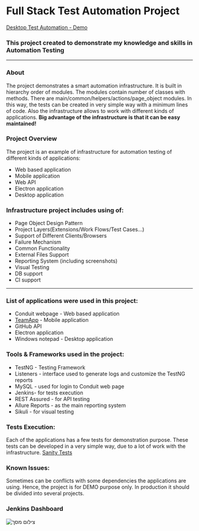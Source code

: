# Full Stack Test Automation Project
[Desktop Test Automation - Demo](https://drive.google.com/file/d/14KxQOjtzgniBOTD53Q9iJqreHTfcp1gc/view?usp=sharing)

### This project created to demonstrate my knowledge and skills in Automation Testing
***
### About
The project demonstrates a smart automation infrastructure. It is built in hierarchy order of modules. The modules contain number of classes with methods. There are main/common/helpers/actions/page_object modules. In this way, the tests can be created in very simple way with a minimum lines of code. Also the infrastructure allows to work with different kinds of applications. **Big advantage of the infrastructure is that it can be easy maintained!**

### Project Overview
The project is an example of infrastructure for automation testing of different kinds of applications:

* Web based application
* Mobile application
* Web API
* Electron application
* Desktop application

### Infrastructure project includes using of:

* Page Object Design Pattern
* Project Layers(Extensions/Work Flows/Test Cases...)
* Support of Different Clients/Browsers
* Failure Mechanism
* Common Functionality
* External Files Support
* Reporting System (including screenshots)
* Visual Testing
* DB support
* CI support
***
### List of applications were used in this project:

* Conduit webpage - Web based application
* [TeamApp](https://github.com/EsterYIT/TeamApp) - Mobile application
* GitHub API
* Electron application
* Windows notepad - Desktop application

### Tools & Frameworks used in the project:
* TestNG - Testing Framework
* Listeners - interface used to generate logs and customize the TestNG reports
* MySQL - used for login to Conduit web page
* Jenkins- for tests execution
* REST Assured - for API testing
* Allure Reports - as the main reporting system
* Sikuli - for visual testing

### Tests Execution:
Each of the applications has a few tests for demonstration purpose. These tests can be developed in a very simple way, due to a lot of work with the infrastructure. [Sanity Tests](https://github.com/EsterYIT/TestAutomationProject/tree/master/src/test/java/sanity)

### Known Issues:
Sometimes can be conflicts with some dependencies the applications are using. Hence, the project is for DEMO purpose only. In production it should be divided into several projects.

### Jenkins Dashboard
![‏‏צילום מסך ](https://user-images.githubusercontent.com/106423697/227881465-0b688eee-4d59-4719-8201-d80ff78460a0.png)



